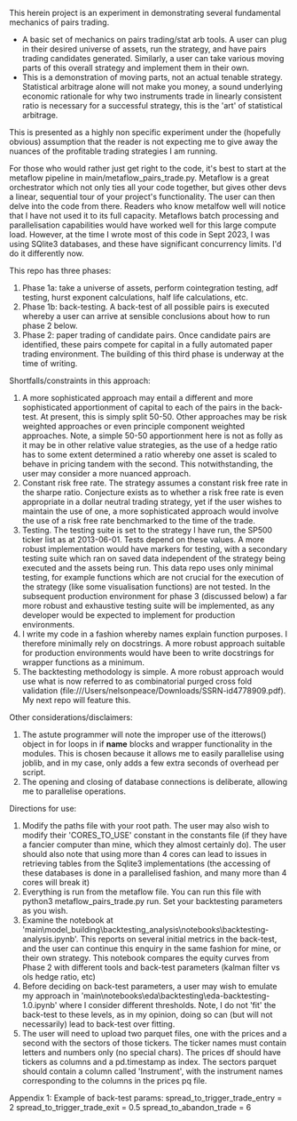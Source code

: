 This herein project is an experiment in demonstrating several fundamental mechanics of pairs trading.

- A basic set of mechanics on pairs trading/stat arb tools. A user can plug in their desired universe of assets, run the strategy, and have pairs trading candidates generated. Similarly, a user can take various moving parts of this overall strategy and implement them in their own.
- This is a demonstration of moving parts, not an actual tenable strategy. Statistical arbitrage alone will not make you money, a sound underlying economic rationale for why two instruments trade in linearly consistent ratio is necessary for a successful strategy, this is the 'art' of statistical arbitrage.

This is presented as a highly non specific experiment under the (hopefully obvious) assumption that the reader is not expecting me to give away the nuances of the profitable trading strategies I am running.

For those who would rather just get right to the code, it's best to start at the metaflow pipeline in main/metaflow_pairs_trade.py. Metaflow is a great orchestrator which not only ties all your code together, but gives other devs a linear, sequential tour of your project's functionality. The user can then delve into the code from there. Readers who know metalfow well will notice that I have not used it to its full capacity. Metaflows batch processing and parallelisation capabilities would have worked well for this large compute load. However, at the time I wrote most of this code in Sept 2023, I was using SQlite3 databases, and these have significant concurrency limits. I'd do it differently now.

This repo has three phases:
1. Phase 1a: take a universe of assets, perform cointegration testing, adf testing, hurst exponent calculations, half life calculations, etc.
2. Phase 1b: back-testing. A back-test of all possible pairs is executed whereby a user can arrive at sensible conclusions about how to run phase 2 below.
3. Phase 2: paper trading of candidate pairs. Once candidate pairs are identified, these pairs compete for capital in a fully automated paper trading environment. The building of this third phase is underway at the time of writing.


Shortfalls/constraints in this approach:
1. A more sophisticated approach may entail a different and more sophisticated apportionment of capital to each of the pairs in the back-test. At present, this is simply split 50-50. Other approaches may be risk weighted approaches or even principle component weighted approaches. Note, a simple 50-50 apportionment here is not as folly as it may be in other relative value strategies, as the use of a hedge ratio has to some extent determined a ratio whereby one asset is scaled to behave in pricing tandem with the second. This notwithstanding, the user may consider a more nuanced approach.
2. Constant risk free rate. The strategy assumes a constant risk free rate in the sharpe ratio. Conjecture exists as to whether a risk free rate is even appropriate in a dollar neutral trading strategy, yet if the user wishes to maintain the use of one, a more sophisticated approach would involve the use of a risk free rate benchmarked to the time of the trade.
3. Testing. The testing suite is set to the strategy I have run, the SP500 ticker list as at 2013-06-01. Tests depend on these values. A more robust implementation would have markers for testing, with a secondary testing suite which ran on saved data independent of the strategy being executed and the assets being run. This data repo uses only minimal testing, for example functions which are not crucial for the execution of the strategy (like some visualisation functions) are not tested. In the subsequent production environment for phase 3 (discussed below) a far more robust and exhaustive testing suite will be implemented, as any developer would be expected to implement for production environments.
4. I write my code in a fashion whereby names explain function purposes. I therefore minimally rely on docstrings. A more robust approach suitable for production environments would have been to write docstrings for wrapper functions as a minimum.
5. The backtesting methodology is simple. A more robust approach would use what is now referred to as combinatorial purged cross fold validation (file:///Users/nelsonpeace/Downloads/SSRN-id4778909.pdf). My next repo will feature this.

Other considerations/disclaimers:
1. The astute programmer will note the improper use of the itterows() object in for loops in if __name__ blocks and wrapper functionality in the modules. This is chosen because it allows me to easily parallelise using joblib, and in my case, only adds a few extra seconds of overhead per script.
2. The opening and closing of database connections is deliberate, allowing me to parallelise operations.


Directions for use:
1. Modify the paths file with your root path. The user may also wish to modify their 'CORES_TO_USE' constant in the constants file (if they have a fancier computer than mine, which they almost certainly do). The user should also note that using more than 4 cores can lead to issues in retrieving tables from the Sqlite3 implementations (the accessing of these databases is done in a parallelised fashion, and many more than 4 cores will break it)
3. Everything is run from the metaflow file. You can run this file with python3 metaflow_pairs_trade.py run. Set your backtesting parameters as you wish.
4. Examine the notebook at 'main\model_building\backtesting_analysis\notebooks\backtesting-analysis.ipynb'. This reports on several initial metrics in the back-test, and the user can continue this enquiry in the same fashion for mine, or their own strategy. This notebook compares the equity curves from Phase 2 with different tools and back-test parameters (kalman filter vs ols hedge ratio, etc)
5. Before deciding on back-test parameters, a user may wish to emulate my approach in 'main\notebooks\eda\backtesting\eda-backtesting-1.0.ipynb' where I consider different thresholds. Note, I do not 'fit' the back-test to these levels, as in my opinion, doing so can (but will not necessarily) lead to back-test over fitting.
6. The user will need to upload two parquet files, one with the prices and a second with the sectors of those tickers. The ticker names must contain letters and numbers only (no special chars). The prices df should have tickers as columns and a pd.timestamp as index. The sectors parquet should contain a column called 'Instrument', with the instrument names corresponding to the columns in the prices pq file.


Appendix 1: Example of back-test params:
    spread_to_trigger_trade_entry = 2
    spread_to_trigger_trade_exit = 0.5
    spread_to_abandon_trade = 6
